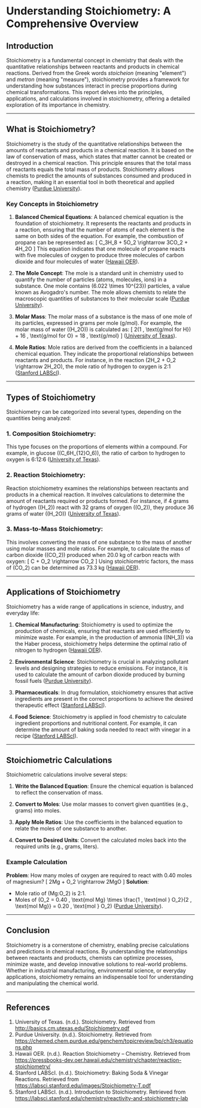 # Understanding Stoichiometry: A Comprehensive Overview

## Introduction

Stoichiometry is a fundamental concept in chemistry that deals with the quantitative relationships between reactants and products in chemical reactions. Derived from the Greek words *stoicheion* (meaning "element") and *metron* (meaning "measure"), stoichiometry provides a framework for understanding how substances interact in precise proportions during chemical transformations. This report delves into the principles, applications, and calculations involved in stoichiometry, offering a detailed exploration of its importance in chemistry.

---

## What is Stoichiometry?

Stoichiometry is the study of the quantitative relationships between the amounts of reactants and products in a chemical reaction. It is based on the law of conservation of mass, which states that matter cannot be created or destroyed in a chemical reaction. This principle ensures that the total mass of reactants equals the total mass of products. Stoichiometry allows chemists to predict the amounts of substances consumed and produced in a reaction, making it an essential tool in both theoretical and applied chemistry ([Purdue University](https://chemed.chem.purdue.edu/genchem/topicreview/bp/ch3/equations.php)).

### Key Concepts in Stoichiometry

1. **Balanced Chemical Equations**:
   A balanced chemical equation is the foundation of stoichiometry. It represents the reactants and products in a reaction, ensuring that the number of atoms of each element is the same on both sides of the equation. For example, the combustion of propane can be represented as:
   \[
   C_3H_8 + 5O_2 \rightarrow 3CO_2 + 4H_2O
   \]
   This equation indicates that one molecule of propane reacts with five molecules of oxygen to produce three molecules of carbon dioxide and four molecules of water ([Hawaii OER](https://pressbooks-dev.oer.hawaii.edu/chemistry/chapter/reaction-stoichiometry/)).

2. **The Mole Concept**:
   The mole is a standard unit in chemistry used to quantify the number of particles (atoms, molecules, ions) in a substance. One mole contains \(6.022 \times 10^{23}\) particles, a value known as Avogadro's number. The mole allows chemists to relate the macroscopic quantities of substances to their molecular scale ([Purdue University](https://chemed.chem.purdue.edu/genchem/topicreview/bp/ch3/massmolframe.html)).

3. **Molar Mass**:
   The molar mass of a substance is the mass of one mole of its particles, expressed in grams per mole (g/mol). For example, the molar mass of water (\(H_2O\)) is calculated as:
   \[
   2(1 \, \text{g/mol for H}) + 16 \, \text{g/mol for O} = 18 \, \text{g/mol}
   \]
   ([University of Texas](http://basics.cm.utexas.edu/Stoichiometry.pdf)).

4. **Mole Ratios**:
   Mole ratios are derived from the coefficients in a balanced chemical equation. They indicate the proportional relationships between reactants and products. For instance, in the reaction \(2H_2 + O_2 \rightarrow 2H_2O\), the mole ratio of hydrogen to oxygen is 2:1 ([Stanford LABScI](https://labsci.stanford.edu/images/Stoichiometry-T.pdf)).

---

## Types of Stoichiometry

Stoichiometry can be categorized into several types, depending on the quantities being analyzed:

### 1. **Composition Stoichiometry**:
   This type focuses on the proportions of elements within a compound. For example, in glucose (\(C_6H_{12}O_6\)), the ratio of carbon to hydrogen to oxygen is 6:12:6 ([University of Texas](http://basics.cm.utexas.edu/Stoichiometry.pdf)).

### 2. **Reaction Stoichiometry**:
   Reaction stoichiometry examines the relationships between reactants and products in a chemical reaction. It involves calculations to determine the amount of reactants required or products formed. For instance, if 4 grams of hydrogen (\(H_2\)) react with 32 grams of oxygen (\(O_2\)), they produce 36 grams of water (\(H_2O\)) ([University of Texas](http://basics.cm.utexas.edu/Stoichiometry.pdf)).

### 3. **Mass-to-Mass Stoichiometry**:
   This involves converting the mass of one substance to the mass of another using molar masses and mole ratios. For example, to calculate the mass of carbon dioxide (\(CO_2\)) produced when 20.0 kg of carbon reacts with oxygen:
   \[
   C + O_2 \rightarrow CO_2
   \]
   Using stoichiometric factors, the mass of \(CO_2\) can be determined as 73.3 kg ([Hawaii OER](https://pressbooks-dev.oer.hawaii.edu/chemistry/chapter/reaction-stoichiometry/)).

---

## Applications of Stoichiometry

Stoichiometry has a wide range of applications in science, industry, and everyday life:

1. **Chemical Manufacturing**:
   Stoichiometry is used to optimize the production of chemicals, ensuring that reactants are used efficiently to minimize waste. For example, in the production of ammonia (\(NH_3\)) via the Haber process, stoichiometry helps determine the optimal ratio of nitrogen to hydrogen ([Hawaii OER](https://pressbooks-dev.oer.hawaii.edu/chemistry/chapter/reaction-stoichiometry/)).

2. **Environmental Science**:
   Stoichiometry is crucial in analyzing pollutant levels and designing strategies to reduce emissions. For instance, it is used to calculate the amount of carbon dioxide produced by burning fossil fuels ([Purdue University](https://chemed.chem.purdue.edu/genchem/topicreview/bp/ch3/equations.php)).

3. **Pharmaceuticals**:
   In drug formulation, stoichiometry ensures that active ingredients are present in the correct proportions to achieve the desired therapeutic effect ([Stanford LABScI](https://labsci.stanford.edu/images/Stoichiometry-T.pdf)).

4. **Food Science**:
   Stoichiometry is applied in food chemistry to calculate ingredient proportions and nutritional content. For example, it can determine the amount of baking soda needed to react with vinegar in a recipe ([Stanford LABScI](https://labsci.stanford.edu/chemistry/reactivity-and-stoichiometry-lab)).

---

## Stoichiometric Calculations

Stoichiometric calculations involve several steps:

1. **Write the Balanced Equation**:
   Ensure the chemical equation is balanced to reflect the conservation of mass.

2. **Convert to Moles**:
   Use molar masses to convert given quantities (e.g., grams) into moles.

3. **Apply Mole Ratios**:
   Use the coefficients in the balanced equation to relate the moles of one substance to another.

4. **Convert to Desired Units**:
   Convert the calculated moles back into the required units (e.g., grams, liters).

### Example Calculation
**Problem**: How many moles of oxygen are required to react with 0.40 moles of magnesium?
\[
2Mg + O_2 \rightarrow 2MgO
\]
**Solution**:
- Mole ratio of \(Mg:O_2\) is 2:1.
- Moles of \(O_2 = 0.40 \, \text{mol Mg} \times \frac{1 \, \text{mol } O_2}{2 \, \text{mol Mg}} = 0.20 \, \text{mol } O_2\) ([Purdue University](https://chemed.chem.purdue.edu/genchem/topicreview/bp/ch3/equations.php)).

---

## Conclusion

Stoichiometry is a cornerstone of chemistry, enabling precise calculations and predictions in chemical reactions. By understanding the relationships between reactants and products, chemists can optimize processes, minimize waste, and develop innovative solutions to real-world problems. Whether in industrial manufacturing, environmental science, or everyday applications, stoichiometry remains an indispensable tool for understanding and manipulating the chemical world.

---

## References

1. University of Texas. (n.d.). Stoichiometry. Retrieved from http://basics.cm.utexas.edu/Stoichiometry.pdf  
2. Purdue University. (n.d.). Stoichiometry. Retrieved from https://chemed.chem.purdue.edu/genchem/topicreview/bp/ch3/equations.php  
3. Hawaii OER. (n.d.). Reaction Stoichiometry – Chemistry. Retrieved from https://pressbooks-dev.oer.hawaii.edu/chemistry/chapter/reaction-stoichiometry/  
4. Stanford LABScI. (n.d.). Stoichiometry: Baking Soda & Vinegar Reactions. Retrieved from https://labsci.stanford.edu/images/Stoichiometry-T.pdf  
5. Stanford LABScI. (n.d.). Introduction to Stoichiometry. Retrieved from https://labsci.stanford.edu/chemistry/reactivity-and-stoichiometry-lab  